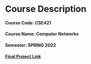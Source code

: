 
# Course Description 
#### Course Code: CSE421
#### Course Name: Computer Networks
#### Semester: SPRING 2022
#### [Final Project Link](https://docs.google.com/document/d/1prUsJGyFYn8pDOWbSeweiR-EYpXfIIMSV33V91jaKG8/edit?usp=sharing "Click for Final Project Report")
